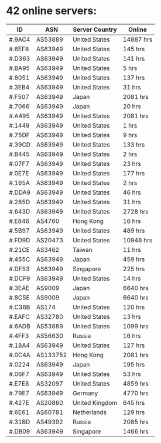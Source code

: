 # 42 online servers:

| ID | ASN | Server Country | Online |
| ------ | ------ | ------ | ------ |
| #.9AC4 | AS53889 | United States | 14887 hrs |
| #.6EF8 | AS63949 | United States | 145 hrs |
| #.D363 | AS63949 | United States | 141 hrs |
| #.BA95 | AS63949 | United States | 5 hrs |
| #.8051 | AS63949 | United States | 137 hrs |
| #.3EB4 | AS63949 | United States | 31 hrs |
| #.F507 | AS63949 | Japan | 2081 hrs |
| #.7066 | AS63949 | Japan | 20 hrs |
| #.A495 | AS63949 | United States | 2081 hrs |
| #.1449 | AS63949 | United States | 1 hrs |
| #.75DF | AS63949 | United States | 9 hrs |
| #.39CD | AS63949 | United States | 133 hrs |
| #.B445 | AS63949 | United States | 2 hrs |
| #.07F7 | AS63949 | United States | 23 hrs |
| #.0E7E | AS63949 | United States | 177 hrs |
| #.165A | AS63949 | United States | 2 hrs |
| #.DDA9 | AS63949 | United States | 46 hrs |
| #.285D | AS63949 | United States | 31 hrs |
| #.643D | AS63949 | United States | 2728 hrs |
| #.E846 | AS4760 | Hong Kong | 16 hrs |
| #.5B97 | AS63949 | United States | 489 hrs |
| #.FD9D | AS20473 | United States | 10948 hrs |
| #.21CE | AS3462 | Taiwan | 11 hrs |
| #.455C | AS63949 | Japan | 459 hrs |
| #.DF53 | AS63949 | Singapore | 225 hrs |
| #.DCF9 | AS63949 | United States | 14 hrs |
| #.3EAE | AS9009 | Japan | 6640 hrs |
| #.8C5E | AS9009 | Japan | 6640 hrs |
| #.C36B | AS174 | United States | 120 hrs |
| #.EAFC | AS32780 | United States | 13 hrs |
| #.6ADB | AS53889 | United States | 1099 hrs |
| #.4FF3 | AS56630 | Russia | 16 hrs |
| #.18A4 | AS63949 | United States | 127 hrs |
| #.0C4A | AS133752 | Hong Kong | 2081 hrs |
| #.0224 | AS63949 | Japan | 195 hrs |
| #.06F7 | AS63949 | United States | 53 hrs |
| #.E7E8 | AS32097 | United States | 4859 hrs |
| #.79E7 | AS63949 | Germany | 4770 hrs |
| #.427E | AS20860 | United Kingdom | 645 hrs |
| #.6E61 | AS60781 | Netherlands | 129 hrs |
| #.31BD | AS49392 | Russia | 2085 hrs |
| #.DB09 | AS63949 | Singapore | 1466 hrs |

